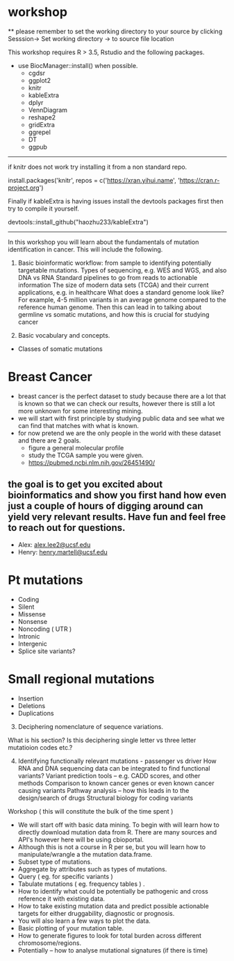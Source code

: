 # workshop

** please remember to set the working directory to your source by clicking Sesssion-> Set working directory -> to source file location

This workshop requires R > 3.5, Rstudio and the following packages. 

* use BiocManager::install() when possible. 
    + cgdsr
    + ggplot2
    + knitr
    + kableExtra
    + dplyr
    + VennDiagram
    + reshape2
    + gridExtra
    + ggrepel
    + DT
    + ggpub
---
if knitr does not work try installing it from a non standard repo. 

install.packages('knitr', repos = c('https://xran.yihui.name', 'https://cran.r-project.org')


Finally if kableExtra is having issues install the devtools packages first then try to compile it yourself. 

devtools::install_github("haozhu233/kableExtra")

---

In this workshop you will learn about the fundamentals of mutation identification in cancer.  This will include the following. 

1. Basic bioinformatic workflow: from sample to identifying potentially targetable mutations. 
Types of sequencing, e.g. WES and WGS, and also DNA vs RNA
Standard pipelines to go from reads to actionable information
The size of modern data sets (TCGA) and their current applications, e.g. in healthcare
What does a standard genome look like? For example, 4-5 million variants in an average genome compared to the reference human genome. Then this can lead in to talking about germline vs somatic mutations, and how this is crucial for studying cancer 

2. Basic vocabulary and concepts. 
* Classes of somatic mutations

# Breast Cancer
  * breast cancer is the perfect dataset to study because there are a lot that is known so that we can check our results, however there is still a lot more unknown for some interesting mining. 
  * we will start with first principle by studying public data and see what we can find that matches with what is known. 
  * for now pretend we are the only people in the world with these dataset and there are 2 goals. 
    + figure a general molecular profile 
    + study the TCGA sample you were given. 
    + https://pubmed.ncbi.nlm.nih.gov/26451490/

## the goal is to get you excited about bioinformatics and show you first hand how even just a couple of hours of digging around can yield very relevant results. Have fun and feel free to reach out for questions. 
  + Alex: alex.lee2@ucsf.edu 
  + Henry: henry.martell@ucsf.edu

# Pt mutations
* Coding 
* Silent
* Missense
* Nonsense
* Noncoding ( UTR ) 
* Intronic
* Intergenic
* Splice site variants?

# Small regional mutations
* Insertion
* Deletions
* Duplications

3. Deciphering nomenclature of sequence variations.

What is his section? Is this deciphering single letter vs three letter mutatioion codes etc.?


4. Identifying functionally relevant mutations - passenger vs driver
How RNA and DNA sequencing data can be integrated to find functional variants?
Variant prediction tools – e.g. CADD scores, and other methods
Comparison to known cancer genes or even known cancer causing variants
Pathway analysis – how this leads in to the design/search of drugs
Structural biology for coding variants


Workshop ( this will constitute the bulk of the time spent )

* We will start off with basic data mining.  To begin with will learn how to directly download mutation data from R.  There are many sources and API's however here will be using  cbioportal. 
* Although this is not a course in R per se, but you will learn how to manipulate/wrangle a the mutation data.frame.  
* Subset type of mutations.  
* Aggregate by attributes such as types of mutations. 
* Query ( eg. for specific variants ) 
* Tabulate mutations ( eg. frequency tables ) . 
* How to identify what could be potentially be pathogenic and cross reference it with existing data. 
* How to take existing mutation data and predict possible actionable targets for either druggability, diagnostic or prognosis. 
* You will also learn a few ways to plot the data. 
* Basic plotting of your mutation table. 
* How to generate figures to look for total burden across different chromosome/regions.
* Potentially – how to analyse mutational signatures (if there is time)




